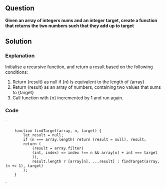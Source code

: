 ## Question

**Given an array of integers nums and an integer target, create a function that returns the two numbers such that they add up to target**

## Solution

### Explanation

Initialise a recursive function, and return a result based on the
following conditions:

1. Return {result} as null if {n} is equivalent to the length of {array}
2. Return {result} as an array of numbers, containing two values that sums to {target}
3. Call function with {n} incremented by 1 and run again.

### Code

`

        function findTarget(array, n, target) {
            let result = null;
            if (n === array.length) return (result = null), result;
            return (
                (result = array.filter(
                (int, index) => index !== n && array[n] + int === target
                )),
                result.length ? [array[n], ...result] : findTarget(array, (n += 1), target)
            );
        }

`
